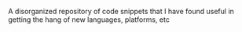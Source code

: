 A disorganized repository of code snippets that I have found useful in getting the hang of new languages, platforms, etc
